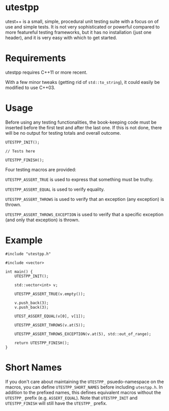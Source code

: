 utestpp
=======

utest++ is a small, simple, procedural unit testing suite with a focus on of use and simple tests. It is not very sophisticated or powerful compared to more featureful testing frameworks, but it has no installation (just one header), and it is very easy with which to get started.

Requirements
=======

utestpp requires C++11 or more recent.

With a few minor tweaks (getting rid of `std::to_string`), it could easily be modified to use C++03.

Usage
=======

Before using any testing functionalities, the book-keeping code must be inserted before the first test and after the last one. If this is not done, there will be no output for testing totals and overall outcome.

    UTESTPP_INIT();
    
    // Tests here
    
    UTESTPP_FINISH();
    
Four testing macros are provided:

`UTESTPP_ASSERT_TRUE` is used to express that something must be truthy.

`UTESTPP_ASSERT_EQUAL` is used to verify equality.

`UTESTPP_ASSERT_THROWS` is used to verify that an exception (any exception) is thrown.

`UTESTPP_ASSERT_THROWS_EXCEPTION` is used to verify that a specific exception (and only that exception) is thrown.

Example
=======

	#include "utestpp.h"

	#include <vector>
	
	int main() {
		UTESTPP_INIT();

		std::vector<int> v;
		
		UTESTPP_ASSERT_TRUE(v.empty());
		
		v.push_back(3);
		v.push_back(3);
		
		UTEST_ASSERT_EQUAL(v[0], v[1]);
		
		UTESTPP_ASSERT_THROWS(v.at(5));
		
		UTESTPP_ASSERT_THROWS_EXCEPTION(v.at(5), std::out_of_range);
		
		return UTESTPP_FINISH();
	}

Short Names
=======

If you don't care about maintaining the `UTESTPP_` psuedo-namespace on the macros, you can define `UTESTPP_SHORT_NAMES` before including `utestpp.h`. In addition to the prefixed names, this defines equivalent macros without the `UTESTPP_` prefix (e.g. `ASSERT_EQUAL`). Note that `UTESTPP_INIT` and `UTESTPP_FINISH` will still have the `UTESTPP_` prefix.

